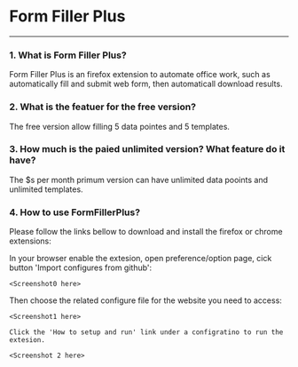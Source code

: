 Form Filler Plus <a name="TOP"></a>
===================

- - - - 
### 1. What is Form Filler Plus? 

   Form Filler Plus is an firefox extension to automate office work, such as automatically fill and submit web form, then automaticall download results.

### 2. What is the featuer for the free version? 
    
   The free version allow filling 5 data pointes and 5 templates.
    
### 3. How much is the paied unlimited version? What feature do it have?

   The $s per month primum version can have unlimited data pooints and unlimited templates.
    
### 4. How to use FormFillerPlus?

   Please follow the links bellow to download and install the firefox or chrome extensions: 
   
   <firefox link here>   <chrome link here>
   
   In your browser enable the extesion, open preference/option page, cick button 'Import configures from github': 

    <Screenshot0 here>

   Then choose the related configure file for the website you need to access: 

    <Screenshot1 here>

    Click the 'How to setup and run' link under a configratino to run the extesion. 
    
    <Screenshot 2 here>   

